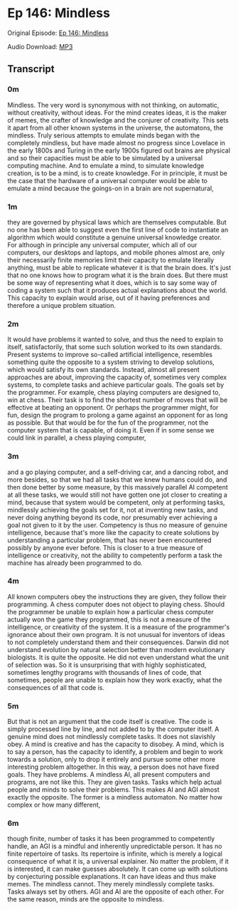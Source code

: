 # Ep 146: Mindless

Original Episode: [Ep 146: Mindless](https://www.podbean.com/site/EpisodeDownload/PB12C169EKH4GZ)

Audio Download: [MP3](https://mcdn.podbean.com/mf/download/a4yzj9/Mindless_Podcast7tnyr.mp3)

## Transcript

### 0m

Mindless. The very word is synonymous with not thinking, on automatic, without creativity, without ideas. For the mind creates ideas, it is the maker of memes, the crafter of knowledge and the conjurer of creativity. This sets it apart from all other known systems in the universe, the automatons, the mindless. Truly serious attempts to emulate minds began with the completely mindless, but have made almost no progress since Lovelace in the early 1800s and Turing in the early 1900s figured out brains are physical and so their capacities must be able to be simulated by a universal computing machine. And to emulate a mind, to simulate knowledge creation, is to be a mind, is to create knowledge. For in principle, it must be the case that the hardware of a universal computer would be able to emulate a mind because the goings-on in a brain are not supernatural,

### 1m

they are governed by physical laws which are themselves computable. But no one has been able to suggest even the first line of code to instantiate an algorithm which would constitute a genuine universal knowledge creator. For although in principle any universal computer, which all of our computers, our desktops and laptops, and mobile phones almost are, only their necessarily finite memories limit their capacity to emulate literally anything, must be able to replicate whatever it is that the brain does. It's just that no one knows how to program what it is the brain does. But there must be some way of representing what it does, which is to say some way of coding a system such that it produces actual explanations about the world. This capacity to explain would arise, out of it having preferences and therefore a unique problem situation.

### 2m

It would have problems it wanted to solve, and thus the need to explain to itself, satisfactorily, that some such solution worked to its own standards. Present systems to improve so-called artificial intelligence, resembles something quite the opposite to a system striving to develop solutions, which would satisfy its own standards. Instead, almost all present approaches are about, improving the capacity of, sometimes very complex systems, to complete tasks and achieve particular goals. The goals set by the programmer. For example, chess playing computers are designed to, win at chess. Their task is to find the shortest number of moves that will be effective at beating an opponent. Or perhaps the programmer might, for fun, design the program to prolong a game against an opponent for as long as possible. But that would be for the fun of the programmer, not the computer system that is capable, of doing it. Even if in some sense we could link in parallel, a chess playing computer,

### 3m

and a go playing computer, and a self-driving car, and a dancing robot, and more besides, so that we had all tasks that we knew humans could do, and then done better by some measure, by this massively parallel AI competent at all these tasks, we would still not have gotten one jot closer to creating a mind, because that system would be competent, only at performing tasks, mindlessly achieving the goals set for it, not at inventing new tasks, and never doing anything beyond its code, nor presumably ever achieving a goal not given to it by the user. Competency is thus no measure of genuine intelligence, because that's more like the capacity to create solutions by understanding a particular problem, that has never been encountered possibly by anyone ever before. This is closer to a true measure of intelligence or creativity, not the ability to competently perform a task the machine has already been programmed to do.

### 4m

All known computers obey the instructions they are given, they follow their programming. A chess computer does not object to playing chess. Should the programmer be unable to explain how a particular chess computer actually won the game they programmed, this is not a measure of the intelligence, or creativity of the system. It is a measure of the programmer's ignorance about their own program. It is not unusual for inventors of ideas to not completely understand them and their consequences. Darwin did not understand evolution by natural selection better than modern evolutionary biologists. It is quite the opposite. He did not even understand what the unit of selection was. So it is unsurprising that with highly sophisticated, sometimes lengthy programs with thousands of lines of code, that sometimes, people are unable to explain how they work exactly, what the consequences of all that code is.

### 5m

But that is not an argument that the code itself is creative. The code is simply processed line by line, and not added to by the computer itself. A genuine mind does not mindlessly complete tasks. It does not slavishly obey. A mind is creative and has the capacity to disobey. A mind, which is to say a person, has the capacity to identify, a problem and begin to work towards a solution, only to drop it entirely and pursue some other more interesting problem altogether. In this way, a person does not have fixed goals. They have problems. A mindless AI, all present computers and programs, are not like this. They are given tasks. Tasks which help actual people and minds to solve their problems. This makes AI and AGI almost exactly the opposite. The former is a mindless automaton. No matter how complex or how many different,

### 6m

though finite, number of tasks it has been programmed to competently handle, an AGI is a mindful and inherently unpredictable person. It has no finite repertoire of tasks. Its repertoire is infinite, which is merely a logical consequence of what it is, a universal explainer. No matter the problem, if it is interested, it can make guesses absolutely. It can come up with solutions by conjecturing possible explanations. It can have ideas and thus make memes. The mindless cannot. They merely mindlessly complete tasks. Tasks always set by others. AGI and AI are the opposite of each other. For the same reason, minds are the opposite to mindless.

